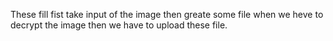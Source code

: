 These fill fist take input of the image then greate some file when we heve to decrypt the image then we have to upload these file.
